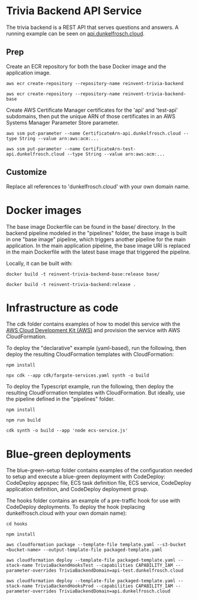 # Trivia Backend API Service

The trivia backend is a REST API that serves questions and answers.  A running example can be seen on [api.dunkelfrosch.cloud](https://api.dunkelfrosch.cloud/api/docs/).

## Prep

Create an ECR repository for both the base Docker image and the application image.

```
aws ecr create-repository --repository-name reinvent-trivia-backend

aws ecr create-repository --repository-name reinvent-trivia-backend-base
```

Create AWS Certificate Manager certificates for the 'api' and 'test-api' subdomains, then put the unique ARN of those certificates in an AWS Systems Manager Parameter Store parameter.

```
aws ssm put-parameter --name CertificateArn-api.dunkelfrosch.cloud --type String --value arn:aws:acm:...

aws ssm put-parameter --name CertificateArn-test-api.dunkelfrosch.cloud --type String --value arn:aws:acm:...
```

## Customize

Replace all references to 'dunkelfrosch.cloud' with your own domain name.

# Docker images

The base image Dockerfile can be found in the base/ directory.  In the backend pipeline modeled in the "pipelines" folder, the base image is built in one "base image" pipeline, which triggers another pipeline for the main application.  In the main application pipeline, the base image URI is replaced in the main Dockerfile with the latest base image that triggered the pipeline.

Locally, it can be built with:

```
docker build -t reinvent-trivia-backend-base:release base/

docker build -t reinvent-trivia-backend:release .
```

# Infrastructure as code

The cdk folder contains examples of how to model this service with the [AWS Cloud Development Kit (AWS)](https://github.com/awslabs/aws-cdk) and provision the service with AWS CloudFormation.

To deploy the "declarative" example (yaml-based), run the following, then deploy the resulting CloudFormation templates with CloudFormation:
```
npm install

npx cdk --app cdk/fargate-services.yaml synth -o build
```

To deploy the Typescript example, run the following, then deploy the resulting CloudFormation templates with CloudFormation.  But ideally, use the pipeline defined in the "pipelines" folder.
```
npm install

npm run build

cdk synth -o build --app 'node ecs-service.js'
```

# Blue-green deployments

The blue-green-setup folder contains examples of the configuration needed to setup and execute a blue-green deployment with CodeDeploy: CodeDeploy appspec file, ECS task definition file, ECS service, CodeDeploy application definition, and CodeDeploy deployment group.

The hooks folder contains an example of a pre-traffic hook for use with CodeDeploy deployments.  To deploy the hook (replacing dunkelfrosch.cloud with your own domain name):

```
cd hooks

npm install

aws cloudformation package --template-file template.yaml --s3-bucket <bucket-name> --output-template-file packaged-template.yaml

aws cloudformation deploy --template-file packaged-template.yaml --stack-name TriviaBackendHooksTest --capabilities CAPABILITY_IAM --parameter-overrides TriviaBackendDomain=api-test.dunkelfrosch.cloud

aws cloudformation deploy --template-file packaged-template.yaml --stack-name TriviaBackendHooksProd --capabilities CAPABILITY_IAM --parameter-overrides TriviaBackendDomain=api.dunkelfrosch.cloud
```